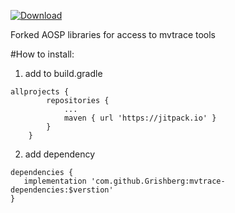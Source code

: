 [![Download](https://jitpack.io/v/Grishberg/mvtrace-dependencies.svg) ](https://jitpack.io/#Grishberg/mvtrace-dependencies/1.0.0)


Forked AOSP libraries for access to mvtrace tools


#How to install:
1) add to build.gradle
```
allprojects {
		repositories {
			...
			maven { url 'https://jitpack.io' }
		}
	}
```

2) add dependency

```
dependencies {
   implementation 'com.github.Grishberg:mvtrace-dependencies:$verstion'
}
```
